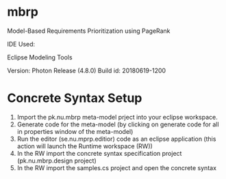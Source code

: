 # mbrp
Model-Based Requirements Prioritization using PageRank

IDE Used:

Eclipse Modeling Tools

Version: Photon Release (4.8.0)
Build id: 20180619-1200

# Concrete Syntax Setup
1) Import the pk.nu.mbrp meta-model prject into your eclipse workspace.
2) Generate code for the meta-model (by clicking on generate code for all in properties window of the meta-model)
3) Run the editor (se.nu.mprp.editior) code as an eclipse application (this action will launch the Runtime workspace (RW))
4) In the RW import the concrete syntax specification project (pk.nu.mbrp.design project) 
5) In the RW import the samples.cs project and open the concrete syntax

